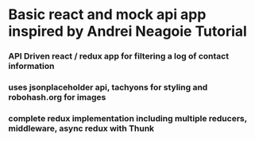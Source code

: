 # Basic react and mock api app  inspired by Andrei Neagoie Tutorial

### API Driven react / redux app for filtering a log of contact information

### uses jsonplaceholder api, tachyons for styling and robohash.org for images

### complete redux implementation including multiple reducers, middleware, async redux with Thunk